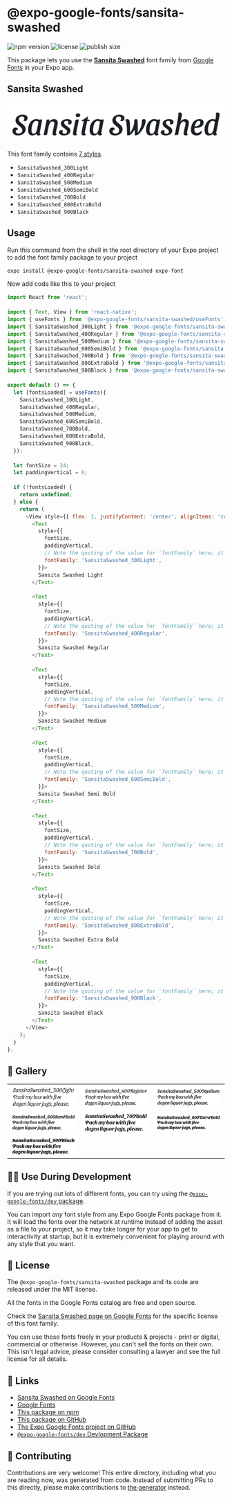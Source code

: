 # @expo-google-fonts/sansita-swashed

![npm version](https://flat.badgen.net/npm/v/@expo-google-fonts/sansita-swashed)
![license](https://flat.badgen.net/github/license/expo/google-fonts)
![publish size](https://flat.badgen.net/packagephobia/install/@expo-google-fonts/sansita-swashed)

This package lets you use the [**Sansita Swashed**](https://fonts.google.com/specimen/Sansita+Swashed) font family from [Google Fonts](https://fonts.google.com/) in your Expo app.

## Sansita Swashed

![Sansita Swashed](./font-family.png)

This font family contains [7 styles](#-gallery).

- `SansitaSwashed_300Light`
- `SansitaSwashed_400Regular`
- `SansitaSwashed_500Medium`
- `SansitaSwashed_600SemiBold`
- `SansitaSwashed_700Bold`
- `SansitaSwashed_800ExtraBold`
- `SansitaSwashed_900Black`

## Usage

Run this command from the shell in the root directory of your Expo project to add the font family package to your project
```sh
expo install @expo-google-fonts/sansita-swashed expo-font
```

Now add code like this to your project
```js
import React from 'react';

import { Text, View } from 'react-native';
import { useFonts } from '@expo-google-fonts/sansita-swashed/useFonts';
import { SansitaSwashed_300Light } from '@expo-google-fonts/sansita-swashed/300Light';
import { SansitaSwashed_400Regular } from '@expo-google-fonts/sansita-swashed/400Regular';
import { SansitaSwashed_500Medium } from '@expo-google-fonts/sansita-swashed/500Medium';
import { SansitaSwashed_600SemiBold } from '@expo-google-fonts/sansita-swashed/600SemiBold';
import { SansitaSwashed_700Bold } from '@expo-google-fonts/sansita-swashed/700Bold';
import { SansitaSwashed_800ExtraBold } from '@expo-google-fonts/sansita-swashed/800ExtraBold';
import { SansitaSwashed_900Black } from '@expo-google-fonts/sansita-swashed/900Black';

export default () => {
  let [fontsLoaded] = useFonts({
    SansitaSwashed_300Light,
    SansitaSwashed_400Regular,
    SansitaSwashed_500Medium,
    SansitaSwashed_600SemiBold,
    SansitaSwashed_700Bold,
    SansitaSwashed_800ExtraBold,
    SansitaSwashed_900Black,
  });

  let fontSize = 24;
  let paddingVertical = 6;

  if (!fontsLoaded) {
    return undefined;
  } else {
    return (
      <View style={{ flex: 1, justifyContent: 'center', alignItems: 'center' }}>
        <Text
          style={{
            fontSize,
            paddingVertical,
            // Note the quoting of the value for `fontFamily` here; it expects a string!
            fontFamily: 'SansitaSwashed_300Light',
          }}>
          Sansita Swashed Light
        </Text>

        <Text
          style={{
            fontSize,
            paddingVertical,
            // Note the quoting of the value for `fontFamily` here; it expects a string!
            fontFamily: 'SansitaSwashed_400Regular',
          }}>
          Sansita Swashed Regular
        </Text>

        <Text
          style={{
            fontSize,
            paddingVertical,
            // Note the quoting of the value for `fontFamily` here; it expects a string!
            fontFamily: 'SansitaSwashed_500Medium',
          }}>
          Sansita Swashed Medium
        </Text>

        <Text
          style={{
            fontSize,
            paddingVertical,
            // Note the quoting of the value for `fontFamily` here; it expects a string!
            fontFamily: 'SansitaSwashed_600SemiBold',
          }}>
          Sansita Swashed Semi Bold
        </Text>

        <Text
          style={{
            fontSize,
            paddingVertical,
            // Note the quoting of the value for `fontFamily` here; it expects a string!
            fontFamily: 'SansitaSwashed_700Bold',
          }}>
          Sansita Swashed Bold
        </Text>

        <Text
          style={{
            fontSize,
            paddingVertical,
            // Note the quoting of the value for `fontFamily` here; it expects a string!
            fontFamily: 'SansitaSwashed_800ExtraBold',
          }}>
          Sansita Swashed Extra Bold
        </Text>

        <Text
          style={{
            fontSize,
            paddingVertical,
            // Note the quoting of the value for `fontFamily` here; it expects a string!
            fontFamily: 'SansitaSwashed_900Black',
          }}>
          Sansita Swashed Black
        </Text>
      </View>
    );
  }
};

```

## 🔡 Gallery


||||
|-|-|-|
|![SansitaSwashed_300Light](./SansitaSwashed_300Light.ttf.png)|![SansitaSwashed_400Regular](./SansitaSwashed_400Regular.ttf.png)|![SansitaSwashed_500Medium](./SansitaSwashed_500Medium.ttf.png)||
|![SansitaSwashed_600SemiBold](./SansitaSwashed_600SemiBold.ttf.png)|![SansitaSwashed_700Bold](./SansitaSwashed_700Bold.ttf.png)|![SansitaSwashed_800ExtraBold](./SansitaSwashed_800ExtraBold.ttf.png)||
|![SansitaSwashed_900Black](./SansitaSwashed_900Black.ttf.png)||||


## 👩‍💻 Use During Development

If you are trying out lots of different fonts, you can try using the [`@expo-google-fonts/dev` package](https://github.com/expo/google-fonts/tree/master/font-packages/dev#readme).

You can import *any* font style from any Expo Google Fonts package from it. It will load the fonts
over the network at runtime instead of adding the asset as a file to your project, so it may take longer
for your app to get to interactivity at startup, but it is extremely convenient
for playing around with any style that you want.

## 📖 License

The `@expo-google-fonts/sansita-swashed` package and its code are released under the MIT license.

All the fonts in the Google Fonts catalog are free and open source.

Check the [Sansita Swashed page on Google Fonts](https://fonts.google.com/specimen/Sansita+Swashed) for the specific license of this font family.

You can use these fonts freely in your products & projects - print or digital, commercial or otherwise. However, you can't sell the fonts on their own. This isn't legal advice, please consider consulting a lawyer and see the full license for all details.

## 🔗 Links

- [Sansita Swashed on Google Fonts](https://fonts.google.com/specimen/Sansita+Swashed)
- [Google Fonts](https://fonts.google.com/)
- [This package on npm](https://www.npmjs.com/package/@expo-google-fonts/sansita-swashed)
- [This package on GitHub](https://github.com/expo/google-fonts/tree/master/font-packages/sansita-swashed)
- [The Expo Google Fonts project on GitHub](https://github.com/expo/google-fonts)
- [`@expo-google-fonts/dev` Devlopment Package](https://github.com/expo/google-fonts/tree/master/font-packages/dev)

## 🤝 Contributing

Contributions are very welcome! This entire directory, including what you are reading now, was generated from code. Instead of submitting PRs to this directly, please make contributions to [the generator](https://github.com/expo/google-fonts/tree/master/packages/generator) instead.
